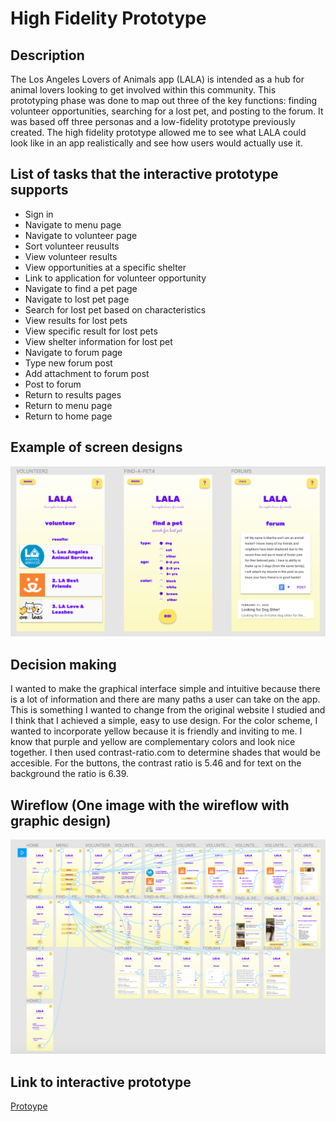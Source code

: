 # High Fidelity Prototype

## Description

The Los Angeles Lovers of Animals app (LALA) is intended as a hub for animal lovers looking to get involved within this community. This prototyping phase was done to map out three of the key functions: finding volunteer opportunities, searching for a lost pet, and posting to the forum. It was based off three personas and a low-fidelity prototype previously created. The high fidelity prototype allowed me to see what LALA could look like in an app realistically and see how users would actually use it. 

## List of tasks that the interactive prototype supports

* Sign in
* Navigate to menu page
* Navigate to volunteer page
* Sort volunteer reusults
* View volunteer results
* View opportunities at a specific shelter
* Link to application for volunteer opportunity
* Navigate to find a pet page
* Navigate to lost pet page
* Search for lost pet based on characteristics
* View results for lost pets
* View specific result for lost pets
* View shelter information for lost pet
* Navigate to forum page
* Type new forum post
* Add attachment to forum post
* Post to forum 
* Return to results pages
* Return to menu page
* Return to home page

## Example of screen designs
![3examples](3ex.png)

## Decision making

I wanted to make the graphical interface simple and intuitive because there is a lot of information and there are many paths a user can take on the app. This is something I wanted to change from the original website I studied and I think that I achieved a simple, easy to use design. For the color scheme, I wanted to incorporate yellow because it is friendly and inviting to me. I know that purple and yellow are complementary colors and look nice together. I then used contrast-ratio.com to determine shades that would be accesible. For the buttons, the contrast ratio is 5.46 and for text on the background the ratio is 6.39.  

## Wireflow (One image with the wireflow with graphic design)

![wireflow](fullflow.png)

## Link to interactive prototype

[Protoype](https://www.figma.com/proto/yrt0fLRb55mjJpQWfaZFiy/HighFidelityPrototype?node-id=7%3A1&scaling=scale-down)
